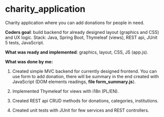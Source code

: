 # charity_application

Charity application where you can add donations for people in need.

<b>Coders goal</b>: build backend for already designed layout (graphics and CSS) and UX logic. 
Stack: Java, Spring Boot, Thymeleaf (views), REST api, JUnit 5 tests, JavaScript. 

<b>What was ready and implemented</b>: graphics, layout, CSS, JS (app.js).

<b>What was done by me:</b>
1. Created simple MVC backend for currently designed frontend. You can use form to add donation, there will be summary in the end created with JavaScript (DOM elements readings, <b>file form_summary.js</b>). 

2. Implemented Thymeleaf for views with i18n (PL/EN). 

3. Created REST api CRUD methods for donations, categories, institutions.

4. Created unit tests with JUnit for few services and REST controllers.
